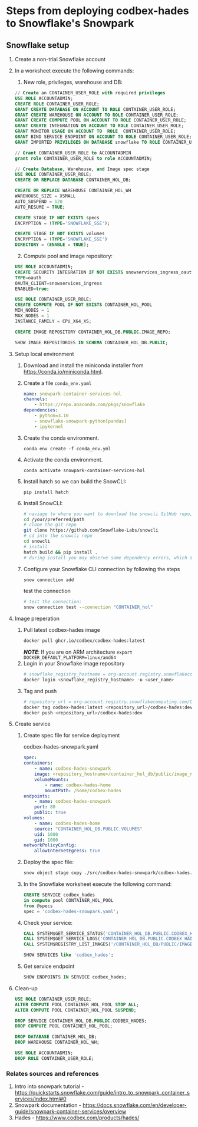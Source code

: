 # Steps from deploying codbex-hades to Snowflake's Snowpark

## Snowflake setup

1. Create a non-trial Snowflake account
2. In a worksheet execute the following commands:

    1. New role, privileges, warehouse and DB:
    ```sql
    // Create an CONTAINER_USER_ROLE with required privileges
    USE ROLE ACCOUNTADMIN;
    CREATE ROLE CONTAINER_USER_ROLE;
    GRANT CREATE DATABASE ON ACCOUNT TO ROLE CONTAINER_USER_ROLE;
    GRANT CREATE WAREHOUSE ON ACCOUNT TO ROLE CONTAINER_USER_ROLE;
    GRANT CREATE COMPUTE POOL ON ACCOUNT TO ROLE CONTAINER_USER_ROLE;
    GRANT CREATE INTEGRATION ON ACCOUNT TO ROLE CONTAINER_USER_ROLE;
    GRANT MONITOR USAGE ON ACCOUNT TO  ROLE  CONTAINER_USER_ROLE;
    GRANT BIND SERVICE ENDPOINT ON ACCOUNT TO ROLE CONTAINER_USER_ROLE;
    GRANT IMPORTED PRIVILEGES ON DATABASE snowflake TO ROLE CONTAINER_USER_ROLE;

    // Grant CONTAINER_USER_ROLE to ACCOUNTADMIN
    grant role CONTAINER_USER_ROLE to role ACCOUNTADMIN;

    // Create Database, Warehouse, and Image spec stage
    USE ROLE CONTAINER_USER_ROLE;
    CREATE OR REPLACE DATABASE CONTAINER_HOL_DB;

    CREATE OR REPLACE WAREHOUSE CONTAINER_HOL_WH
    WAREHOUSE_SIZE = XSMALL
    AUTO_SUSPEND = 120
    AUTO_RESUME = TRUE;
    
    CREATE STAGE IF NOT EXISTS specs
    ENCRYPTION = (TYPE='SNOWFLAKE_SSE');

    CREATE STAGE IF NOT EXISTS volumes
    ENCRYPTION = (TYPE='SNOWFLAKE_SSE')
    DIRECTORY = (ENABLE = TRUE);
    ```

    2. Compute pool and image repository:
    ```sql
    USE ROLE ACCOUNTADMIN;
    CREATE SECURITY INTEGRATION IF NOT EXISTS snowservices_ingress_oauth
    TYPE=oauth
    OAUTH_CLIENT=snowservices_ingress
    ENABLED=true;

    USE ROLE CONTAINER_USER_ROLE;
    CREATE COMPUTE POOL IF NOT EXISTS CONTAINER_HOL_POOL
    MIN_NODES = 1
    MAX_NODES = 1
    INSTANCE_FAMILY = CPU_X64_XS;

    CREATE IMAGE REPOSITORY CONTAINER_HOL_DB.PUBLIC.IMAGE_REPO;

    SHOW IMAGE REPOSITORIES IN SCHEMA CONTAINER_HOL_DB.PUBLIC;
    ```
3. Setup local environment

    1. Download and install the miniconda installer from https://conda.io/miniconda.html.
    2. Create a file `conda_env.yaml`
        ```yaml
        name: snowpark-container-services-hol
        channels:
            - https://repo.anaconda.com/pkgs/snowflake
        dependencies:
            - python=3.10
            - snowflake-snowpark-python[pandas]
            - ipykernel
        ```
    3. Create the conda environment.
        ```
        conda env create -f conda_env.yml
        ```
    4. Activate the conda environment.
        ```
        conda activate snowpark-container-services-hol
        ```
    5. Install hatch so we can build the SnowCLI:
        ```
        pip install hatch
        ```
    6. Install SnowCLI:
        ```bash
        # naviage to where you want to download the snowcli GitHub repo, e.g. ~/Downloads
        cd /your/preferred/path
        # clone the git repo
        git clone https://github.com/Snowflake-Labs/snowcli
        # cd into the snowcli repo
        cd snowcli
        # install
        hatch build && pip install .
        # during install you may observe some dependency errors, which should be okay for the time being 
        ```
    7. Configure your Snowflake CLI connection by following the steps
        ```bash
        snow connection add
        ```

        test the connection
        ```bash
        # test the connection:
        snow connection test --connection "CONTAINER_hol"
        ```
4. Image preperation
    1. Pull latest codbex-hades image
        ```bash
        docker pull ghcr.io/codbex/codbex-hades:latest
        ```
        **_NOTE_**: If you are on ARM architecture `export DOCKER_DEFAULT_PLATFORM=linux/amd64`
    3. Login in your Snowflake image repository
        ```bash
        # snowflake_registry_hostname = org-account.registry.snowflakecomputing.com
        docker login <snowflake_registry_hostname> -u <user_name>
        ```
    4. Tag and push
        ```bash
        # repository_url = org-account.registry.snowflakecomputing.com/CONTAINER_hol_db/public/image_repo
        docker tag codbex-hades:latest <repository_url>/codbex-hades:dev
        docker push <repository_url>/codbex-hades:dev
        ```
5. Create service

    1. Create spec file for service deployment

        codbex-hades-snowpark.yaml
        ```yaml
        spec:
        containers:
            - name: codbex-hades-snowpark
            image: <repository_hostname>/container_hol_db/public/image_repo/codbex-hades:dev
            volumeMounts:
                - name: codbex-hades-home
                mountPath: /home/codbex-hades
        endpoints:
            - name: codbex-hades-snowpark
            port: 80
            public: true
        volumes:
            - name: codbex-hades-home
            source: "CONTAINER_HOL_DB.PUBLIC.VOLUMES"
            uid: 1000
            gid: 1000
        networkPolicyConfig:
            allowInternetEgress: true
        ```
    2. Deploy the spec file:
       ```bash
       snow object stage copy ./src/codbex-hades-snowpark/codbex-hades.yaml  @specs --overwrite --connection CONTAINER_hol
       ```
    3. In the Snowflake worksheet execute the following command:
        ```sql
        CREATE SERVICE codbex_hades
        in compute pool CONTAINER_HOL_POOL
        from @specs
        spec = 'codbex-hades-snowpark.yaml';
        ```
    4. Check your service:
        ```sql
        CALL SYSTEM$GET_SERVICE_STATUS('CONTAINER_HOL_DB.PUBLIC.CODBEX_HADES');
        CALL SYSTEM$GET_SERVICE_LOGS('CONTAINER_HOL_DB.PUBLIC.CODBEX_HADES', '0', 'codbex-hades', 10);
        CALL SYSTEM$REGISTRY_LIST_IMAGES('/CONTAINER_HOL_DB/PUBLIC/IMAGE_REPO');

        SHOW SERVICES like 'codbex_hades';
        ```
    5. Get service endpoint
        ```sql
        SHOW ENDPOINTS IN SERVICE codbex_hades;
        ```
6. Clean-up
    ```sql
    USE ROLE CONTAINER_USER_ROLE;
    ALTER COMPUTE POOL CONTAINER_HOL_POOL STOP ALL;
    ALTER COMPUTE POOL CONTAINER_HOL_POOL SUSPEND;

    DROP SERVICE CONTAINER_HOL_DB.PUBLIC.CODBEX_HADES;
    DROP COMPUTE POOL CONTAINER_HOL_POOL;

    DROP DATABASE CONTAINER_HOL_DB;
    DROP WAREHOUSE CONTAINER_HOL_WH;

    USE ROLE ACCOUNTADMIN;
    DROP ROLE CONTAINER_USER_ROLE;
    ```

### Relates sources and references
1. Intro into snowpark tutorial - https://quickstarts.snowflake.com/guide/intro_to_snowpark_container_services/index.html#0
2. Snowpark documentation - https://docs.snowflake.com/en/developer-guide/snowpark-container-services/overview
3. Hades - https://www.codbex.com/products/hades/
